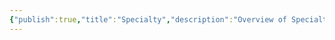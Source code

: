 ```yaml
---
{"publish":true,"title":"Specialty","description":"Overview of Specialty Gifts tag.","cssclasses":"mado-heading"}
---
```


